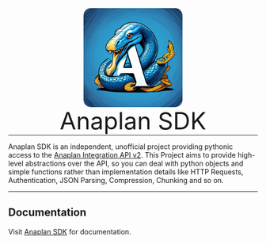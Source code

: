<p align="center" style="margin: 0 0 10px">
  <img width="200" height="200" src="docs/img/anaplan-sdk.png" alt='Python' style="border-radius: 15px">
</p>

<h1 align="center" style="font-size: 3rem; font-weight: 400; margin: -15px 0">
Anaplan SDK
</h1>

---

Anaplan SDK is an independent, unofficial project providing pythonic access to
the [Anaplan Integration API v2](https://anaplan.docs.apiary.io/). This Project aims to provide high-level abstractions
over the API, so you can deal with python objects and simple functions rather than implementation details like HTTP
Requests, Authentication, JSON Parsing, Compression, Chunking and so on.

---

## Documentation

Visit [Anaplan SDK](https://vinzenzklass.github.io/anaplan-sdk/) for documentation.
